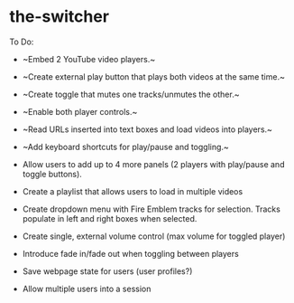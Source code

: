 # the-switcher

To Do:

* ~Embed 2 YouTube video players.~

* ~Create external play button that plays both videos at the same time.~

* ~Create toggle that mutes one tracks/unmutes the other.~

* ~Enable both player controls.~

* ~Read URLs inserted into text boxes and load videos into players.~

* ~Add keyboard shortcuts for play/pause and toggling.~

* Allow users to add up to 4 more panels (2 players with play/pause and toggle buttons).

* Create a playlist that allows users to load in multiple videos

* Create dropdown menu with Fire Emblem tracks for selection. Tracks populate in left and right boxes when selected.

* Create single, external volume control (max volume for toggled player)

* Introduce fade in/fade out when toggling between players

* Save webpage state for users (user profiles?)

* Allow multiple users into a session
